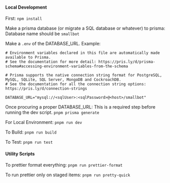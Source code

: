 #### Local Development
First:
`npm install`

Make a prisma database (or migrate a SQL database or whatever) to prisma:
Database name should be `smallbot`

Make a `.env` of the DATABASE_URL.
Example:

```
# Environment variables declared in this file are automatically made available to Prisma.
# See the documentation for more detail: https://pris.ly/d/prisma-schema#accessing-environment-variables-from-the-schema

# Prisma supports the native connection string format for PostgreSQL, MySQL, SQLite, SQL Server, MongoDB and CockroachDB.
# See the documentation for all the connection string options: https://pris.ly/d/connection-strings

DATABASE_URL="mysql://<sqlUser>:<sqlPassword>@<host>/smallbot"
```

Once procuring a proper DATABASE_URL:
This is a required step before running the dev script.
`pnpm prisma generate`

For Local Environment:
`pnpm run dev`

To Build:
`pnpm run build`

To Test:
`pnpm run test`

#### Utility Scripts
To prettier format everything:
`pnpm run prettier-format`

To run prettier only on staged items:
`pnpm run pretty-quick`
